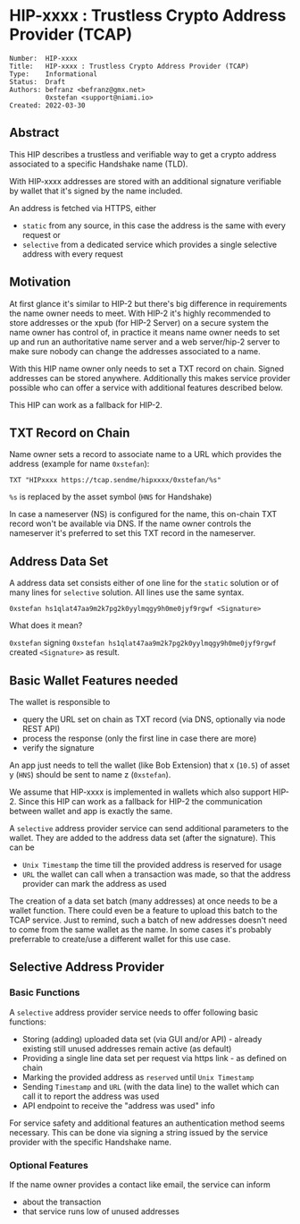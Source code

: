 # HIP-xxxx : Trustless Crypto Address Provider (TCAP)

```
Number:  HIP-xxxx
Title:   HIP-xxxx : Trustless Crypto Address Provider (TCAP)
Type:    Informational
Status:  Draft
Authors: befranz <befranz@gmx.net>
         0xstefan <support@niami.io>
Created: 2022-03-30
```

## Abstract

This HIP describes a trustless and verifiable way to get a crypto address associated to a specific Handshake name (TLD).

With HIP-xxxx addresses are stored with an additional signature verifiable by wallet that it's signed by the name included.

An address is fetched via HTTPS, either
- `static`    from any source, in this case the address is the same with every request or
- `selective` from a dedicated service which provides a single selective address with every request

## Motivation

At first glance it's similar to HIP-2 but there's big difference in requirements the name owner needs to meet. With HIP-2 it's highly recommended to store addresses or the xpub (for HIP-2 Server) on a secure system the name owner has control of, in practice it means name owner needs to set up and run an authoritative name server and a web server/hip-2 server to make sure nobody can change the addresses associated to a name.

With this HIP name owner only needs to set a TXT record on chain. Signed addresses can be stored anywhere. Additionally this makes service provider possible who can offer a service with additional features described below.

This HIP can work as a fallback for HIP-2.

## TXT Record on Chain

Name owner sets a record to associate name to a URL which provides the address (example for name `0xstefan`):

```TXT "HIPxxxx https://tcap.sendme/hipxxxx/0xstefan/%s"```

`%s` is replaced by the asset symbol (`HNS` for Handshake)

In case a nameserver (NS) is configured for the name, this on-chain TXT record won't be available via DNS. If the name owner controls the nameserver it's preferred to set this TXT record in the nameserver.

## Address Data Set

A address data set consists either of one line for the `static` solution or of many lines for `selective` solution. All lines use the same syntax.

```0xstefan hs1qlat47aa9m2k7pg2k0yylmqgy9h0me0jyf9rgwf <Signature>```

What does it mean?

`0xstefan` signing `0xstefan hs1qlat47aa9m2k7pg2k0yylmqgy9h0me0jyf9rgwf` created `<Signature>` as result.

## Basic Wallet Features needed

The wallet is responsible to
- query the URL set on chain as TXT record (via DNS, optionally via node REST API)
- process the response (only the first line in case there are more)
- verify the signature

An app just needs to tell the wallet (like Bob Extension) that x (`10.5`) of asset y (`HNS`) should be sent to name z (`0xstefan`). 

We assume that HIP-xxxx is implemented in wallets which also support HIP-2. Since this HIP can work as a fallback for HIP-2 the communication between wallet and app is exactly the same. 

A `selective` address provider service can send additional parameters to the wallet. They are added to the address data set (after the signature). This can be

- `Unix Timestamp` the time till the provided address is reserved for usage
- `URL` the wallet can call when a transaction was made, so that the address provider can mark the address as used

The creation of a data set batch (many addresses) at once needs to be a wallet function. There could even be a feature to upload this batch to the TCAP service. Just to remind, such a batch of new addresses doesn't need to come from the same wallet as the name. In some cases it's probably preferrable to create/use a different wallet for this use case.

## Selective Address Provider

### Basic Functions

A `selective` address provider service needs to offer following basic functions:
- Storing (adding) uploaded data set (via GUI and/or API) - already existing still unused addresses remain active (as default)
- Providing a single line data set per request via https link - as defined on chain
- Marking the provided address as `reserved` until `Unix Timestamp`
- Sending `Timestamp` and `URL` (with the data line) to the wallet which can call it to report the address was used
- API endpoint to receive the "address was used" info

For service safety and additional features an authentication method seems necessary. This can be done via signing a string issued by the service provider with the specific Handshake name.

### Optional Features
If the name owner provides a contact like email, the service can inform
- about the transaction
- that service runs low of unused addresses
